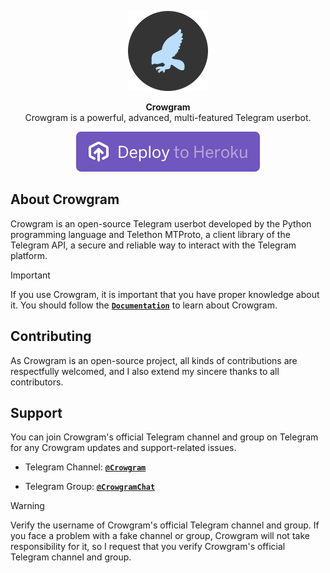 <p align="center">
<a href="https://github.com/iniridwanul/Crowgram"><img src="assets/crowgram.png" height="128" width="128" alt="Crowgram"/></a>
</p>

<p align="center">
<b>Crowgram</b><br/>
Crowgram is a powerful, advanced, multi-featured Telegram userbot.
</p>

<p align="center">
<a href="https://heroku.com/deploy?template=https://github.com/iniridwanul/Crowgram">
<img src="assets/deploytoheroku.svg" alt="Deploy to Heroku"></a>
</p>

<h2>About Crowgram</h2>
<p title="Crowgram">Crowgram is an open-source Telegram userbot developed by the Python programming language and Telethon MTProto, a client library of the Telegram API, a secure and reliable way to interact with the Telegram platform.</p>

> [!IMPORTANT]
> If you use Crowgram, it is important that you have proper knowledge about it. You should follow the [**`Documentation`**](https://crowgram.gitbook.io) to learn about Crowgram.

<h2>Contributing</h2>
<p title="Contributing">As Crowgram is an open-source project, all kinds of contributions are respectfully welcomed, and I also extend my sincere thanks to all contributors.</p>

<h2>Support</h2>
<p title="Support">You can join Crowgram's official Telegram channel and group on Telegram for any Crowgram updates and support-related issues.</p>

- Telegram Channel: [**`@Crowgram`**](https://t.me/crowgram)

- Telegram Group: [**`@CrowgramChat`**](https://t.me/crowgramchat)
> [!WARNING]  
> Verify the username of Crowgram's official Telegram channel and group. If you face a problem with a fake channel or group, Crowgram will not take responsibility for it, so I request that you verify Crowgram's official Telegram channel and group.
